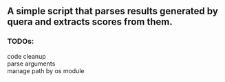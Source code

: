 ## A simple script that parses results generated by quera and extracts scores from them.

### TODOs:
code cleanup</br>
parse arguments</br>
manage path by os module</br>
